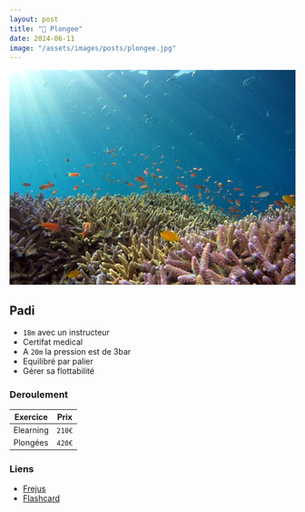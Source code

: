 ```yaml
---
layout: post
title: "🤿 Plongee"
date: 2024-06-11
image: "/assets/images/posts/plongee.jpg"
---
```


![plongee](/assets/images/posts/plongee.jpg)

## Padi

- `18m` avec un instructeur
- Certifat medical
- A `20m` la pression est de 3bar
- Equilibré par palier
- Gérer sa flottabilité

### Deroulement

| Exercice | Prix |
|----------|:-------------:|
| Elearning | `210€` |
| Plongées | `420€` |

### Liens

- [Frejus](https://www.padi.com/dive-center/france/port-frejus-plongee/)
- [Flashcard](https://quizlet.com/333833525/padi-open-water-diver-final-exam-review-flash-cards/)
